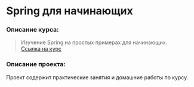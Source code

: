 # Spring для начинающих
### Описание курса:
> Изучение Spring на простых примерах для начинающих.</br>
> [Ссылка на курс](https://www.udemy.com/course/spring-framework/)

### Описание проекта:
Проект содержит практические занятия и домашние работы по курсу.
